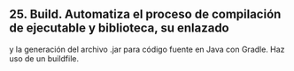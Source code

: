 ## 25. Build. Automatiza el proceso de compilación de ejecutable y biblioteca, su enlazado
y la generación del archivo .jar para código fuente en Java con Gradle. Haz uso de
un buildfile.
